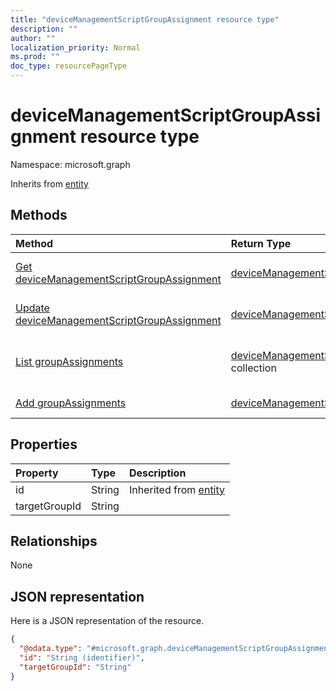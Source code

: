 ```yaml
---
title: "deviceManagementScriptGroupAssignment resource type"
description: ""
author: ""
localization_priority: Normal
ms.prod: ""
doc_type: resourcePageType
---
```


# deviceManagementScriptGroupAssignment resource type


Namespace: microsoft.graph




Inherits from [entity](../resources/entity.md)

## Methods
|Method|Return Type|Description|
|:---|:---|:---|
|[Get deviceManagementScriptGroupAssignment](../api/devicemanagementscriptgroupassignment-get.md)|[deviceManagementScriptGroupAssignment](../resources/devicemanagementscriptgroupassignment.md)|Read properties and relationships of the [deviceManagementScriptGroupAssignment](../resources/devicemanagementscriptgroupassignment.md) object.|
|[Update deviceManagementScriptGroupAssignment](../api/devicemanagementscriptgroupassignment-update.md)|[deviceManagementScriptGroupAssignment](../resources/devicemanagementscriptgroupassignment.md)|Update the properties of a [deviceManagementScriptGroupAssignment](../resources/devicemanagementscriptgroupassignment.md) object.|
|[List groupAssignments](../api/devicemanagementscript-list-groupassignments.md)|[deviceManagementScriptGroupAssignment](../resources/devicemanagementscriptgroupassignment.md) collection|Get the deviceManagementScriptGroupAssignments from the groupAssignments navigation property.|
|[Add groupAssignments](../api/devicemanagementscript-post-groupassignments.md)|[deviceManagementScriptGroupAssignment](../resources/devicemanagementscriptgroupassignment.md)|Add groupAssignments by posting to the groupAssignments collection.|

## Properties
|Property|Type|Description|
|:---|:---|:---|
|id|String| Inherited from [entity](../resources/entity.md)|
|targetGroupId|String||

## Relationships
None

## JSON representation
Here is a JSON representation of the resource.
<!-- {
  "blockType": "resource",
  "keyProperty": "id",
  "@odata.type": "microsoft.graph.deviceManagementScriptGroupAssignment",
  "baseType": "microsoft.graph.entity",
  "openType": false
}
-->
``` json
{
  "@odata.type": "#microsoft.graph.deviceManagementScriptGroupAssignment",
  "id": "String (identifier)",
  "targetGroupId": "String"
}
```

